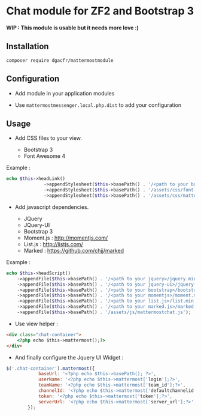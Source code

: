 # Chat module for ZF2 and Bootstrap 3

**WIP : This module is usable but it needs more love :)**

## Installation

```composer require dgacfr/mattermostmodule```

## Configuration

* Add module in your application modules

* Use ```mattermostmessenger.local.php.dist``` to add your configuration

## Usage

* Add CSS files to your view. 

  - Bootstrap 3
  - Font Awesome 4 

Example : 

```php
echo $this->headLink()
              ->appendStylesheet($this->basePath() . '/<path to your bootstrap>/bootstrap.min.css')
              ->appendStylesheet($this->basePath() . '/assets/css/font-awesome.min.css')
              ->appendStylesheet($this->basePath() . '/assets/css/mattermostchat.css');

```

* Add javascript dependencies. 

  - JQuery
  - JQuery-UI
  - Bootstrap 3
  - Moment.js : http://momentjs.com/
  - List.js : http://listjs.com/
  - Marked : https://github.com/chjj/marked

Example :

```php
echo $this->headScript()
    ->appendFile($this->basePath() . '/<path to your jquery>/jquery.min.js')
    ->appendFile($this->basePath() . '/<path to your jquery-ui>/jquery-ui.min.js')
    ->appendFile($this->basePath() . '/<path to your bootstrap>/bootstrap.min.js')
    ->appendFile($this->basePath() . '/<path to your momentjs>/moment.min.js')
    ->appendFile($this->basePath() . '/<path to your list.js>/list.min.js')
    ->appendFile($this->basePath() . '/<path to your marked.js>/marked.min.js')
    ->appendFile($this->basePath() . '/assets/js/mattermostchat.js');
```
 
* Use view helper :
```html
<div class="chat-container">
    <?php echo $this->mattermost();?>
</div>
```

* And finally configure the Jquery UI Widget :
```javascript
$('.chat-container').mattermost({
            baseUrl: '<?php echo $this->basePath(); ?>',
            userName: '<?php echo $this->mattermost['login'];?>',
            teamName: '<?php echo $this->mattermost['team_id'];?>',
            channelId: '<?php echo $this->mattermost['defaultchannelid'];?>',
            token: '<?php echo $this->mattermost['token'];?>',
            serverUrl: '<?php echo $this->mattermost['server_url'];?>'
        });
```
